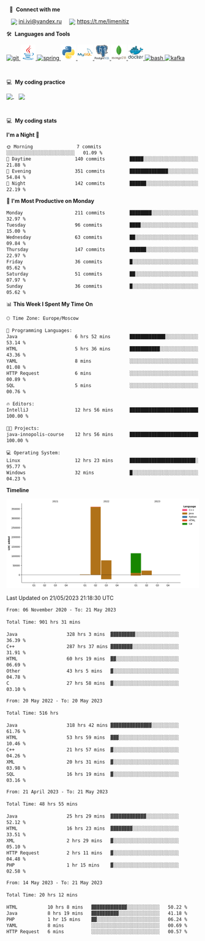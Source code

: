 <!-- https://github.com/lowlighter/metrics -->
<!-- https://www.vectorlogo.zone/ -->
<!-- https://www.svgrepo.com/ -->

&nbsp; 🔗 &nbsp;**Connect with me**
&nbsp; <p align="left">
        &nbsp;&nbsp;
        <span>
            <img align="center"
                src="https://user-images.githubusercontent.com/60324635/179626886-1219e9ee-75c0-42ed-a26b-d4ef24ed306c.svg"
                height="30px"/>
            ini.ivi@yandex.ru
        </span>
        &nbsp;&nbsp;&nbsp;
        <span>
            <img align="center"
                    src="https://user-images.githubusercontent.com/60324635/179626979-f490e684-520a-46a3-9f2e-1b3d291b8372.svg"
                    height="30px"/>
            https://t.me/limenitiz
        </span>
</p>

<!-- 
![Metrics](/github-metrics.svg)
<br>

![Wwakatime stats](https://github-readme-stats-taupe-two.vercel.app/api/wakatime?username=limenitiz&hide_title=true&hide_border=true&langs_count=5&bg_color=00000000&text_color=777) 
-->

🛠️ &nbsp;**Languages and Tools**
<p align="left">
    <a href="https://git-scm.com/" target="_blank" rel="noreferrer">
        <img src="https://www.vectorlogo.zone/logos/git-scm/git-scm-icon.svg"
            alt="git" width="40" height="40" />
    </a>
    <a href="https://www.java.com" target="_blank" rel="noreferrer"> <img
            src="https://raw.githubusercontent.com/devicons/devicon/master/icons/java/java-original.svg"
            alt="java" width="40" height="40" /> </a>
    <a href="https://spring.io/" target="_blank" rel="noreferrer">
        <img src="https://www.vectorlogo.zone/logos/springio/springio-icon.svg"
            alt="spring" width="40" height="40" />
    </a>
    <a href="https://www.python.org" target="_blank" rel="noreferrer">
        <img src="https://raw.githubusercontent.com/devicons/devicon/master/icons/python/python-original.svg"
            alt="python" width="40" height="40" />
    </a>
    <a href="https://www.mysql.com/" target="_blank" rel="noreferrer">
        <img src="https://raw.githubusercontent.com/devicons/devicon/master/icons/mysql/mysql-original-wordmark.svg"
            alt="mysql" width="40" height="40" />
    </a>
    <a href="https://www.postgresql.org" target="_blank" rel="noreferrer">
        <img src="https://raw.githubusercontent.com/devicons/devicon/master/icons/postgresql/postgresql-original-wordmark.svg"
            alt="postgresql" width="40" height="40" />
    </a>
    <a href="https://www.mongodb.com/" target="_blank" rel="noreferrer">
        <img src="https://raw.githubusercontent.com/devicons/devicon/master/icons/mongodb/mongodb-original-wordmark.svg"
            alt="mongodb" width="40" height="40" />
    </a>
    <a href="https://www.docker.com/" target="_blank" rel="noreferrer">
        <img src="https://raw.githubusercontent.com/devicons/devicon/master/icons/docker/docker-original-wordmark.svg"
            alt="docker" width="40" height="40" />
    </a>
    <a href="https://www.gnu.org/software/bash/" target="_blank" rel="noreferrer">
        <img src="https://www.vectorlogo.zone/logos/gnu_bash/gnu_bash-icon.svg"
            alt="bash" width="40" height="40" />
    </a>
    <a href="https://kafka.apache.org/" target="_blank" rel="noreferrer">
        <img src="https://www.vectorlogo.zone/logos/apache_kafka/apache_kafka-icon.svg"
            alt="kafka" width="40" height="40" />
    </a>
</p>
<br>

💻 &nbsp;**My coding practice**
<p align="left">
    <a href="https://www.leetcode.com/limenitiz" target="blank"><img align="center"
            src="https://upload.wikimedia.org/wikipedia/commons/0/0a/LeetCode_Logo_black_with_text.svg"
            height="40"/>
    </a>
    &nbsp;&nbsp;
    <a href="https://www.hackerrank.com/limenitiz" target="blank"><img align="center"
            src="https://d1ka33fs6lvw5x.cloudfront.net/hackerrank/assets/styleguide/logo_wordmark-f5c5eb61ab0a154c3ed9eda24d0b9e31.svg"
            height="40"/>
    </a>
</p>

<br>


💻 &nbsp;**My coding stats**

<!--START_SECTION:waka-readme-stats-total-->
**I'm a Night 🦉** 

```text
🌞 Morning                7 commits           ░░░░░░░░░░░░░░░░░░░░░░░░░   01.09 % 
🌆 Daytime                140 commits         █████░░░░░░░░░░░░░░░░░░░░   21.88 % 
🌃 Evening                351 commits         ██████████████░░░░░░░░░░░   54.84 % 
🌙 Night                  142 commits         ██████░░░░░░░░░░░░░░░░░░░   22.19 % 
```
📅 **I'm Most Productive on Monday** 

```text
Monday                   211 commits         ████████░░░░░░░░░░░░░░░░░   32.97 % 
Tuesday                  96 commits          ████░░░░░░░░░░░░░░░░░░░░░   15.00 % 
Wednesday                63 commits          ██░░░░░░░░░░░░░░░░░░░░░░░   09.84 % 
Thursday                 147 commits         ██████░░░░░░░░░░░░░░░░░░░   22.97 % 
Friday                   36 commits          █░░░░░░░░░░░░░░░░░░░░░░░░   05.62 % 
Saturday                 51 commits          ██░░░░░░░░░░░░░░░░░░░░░░░   07.97 % 
Sunday                   36 commits          █░░░░░░░░░░░░░░░░░░░░░░░░   05.62 % 
```


📊 **This Week I Spent My Time On** 

```text
🕑︎ Time Zone: Europe/Moscow

💬 Programming Languages: 
Java                     6 hrs 52 mins       █████████████░░░░░░░░░░░░   53.14 % 
HTML                     5 hrs 36 mins       ███████████░░░░░░░░░░░░░░   43.36 % 
YAML                     8 mins              ░░░░░░░░░░░░░░░░░░░░░░░░░   01.08 % 
HTTP Request             6 mins              ░░░░░░░░░░░░░░░░░░░░░░░░░   00.89 % 
SQL                      5 mins              ░░░░░░░░░░░░░░░░░░░░░░░░░   00.76 % 

🔥 Editors: 
IntelliJ                 12 hrs 56 mins      █████████████████████████   100.00 % 

🐱‍💻 Projects: 
java-innopolis-course    12 hrs 56 mins      █████████████████████████   100.00 % 

💻 Operating System: 
Linux                    12 hrs 23 mins      ████████████████████████░   95.77 % 
Windows                  32 mins             █░░░░░░░░░░░░░░░░░░░░░░░░   04.23 % 
```

**Timeline**

![Lines of Code chart](https://raw.githubusercontent.com/limenitiz/limenitiz/master/assets/bar_graph.png)


 Last Updated on 21/05/2023 21:18:30 UTC
<!--END_SECTION:waka-readme-stats-total-->

<!--START_SECTION:wakaReadmeTotal-->

```text
From: 06 November 2020 - To: 21 May 2023

Total Time: 901 hrs 31 mins

Java                  328 hrs 3 mins  ▓▓▓▓▓▓▓▓▓░░░░░░░░░░░░░░░░   36.39 %
C++                   287 hrs 37 mins ▓▓▓▓▓▓▓▓░░░░░░░░░░░░░░░░░   31.91 %
HTML                  60 hrs 19 mins  ▓▓░░░░░░░░░░░░░░░░░░░░░░░   06.69 %
Other                 43 hrs 5 mins   ▓░░░░░░░░░░░░░░░░░░░░░░░░   04.78 %
C                     27 hrs 58 mins  ▓░░░░░░░░░░░░░░░░░░░░░░░░   03.10 %
```

<!--END_SECTION:wakaReadmeTotal-->

<!--START_SECTION:wakaReadmeYear-->

```text
From: 20 May 2022 - To: 20 May 2023

Total Time: 516 hrs

Java                  318 hrs 42 mins ▓▓▓▓▓▓▓▓▓▓▓▓▓▓▓░░░░░░░░░░   61.76 %
HTML                  53 hrs 59 mins  ▓▓▓░░░░░░░░░░░░░░░░░░░░░░   10.46 %
C++                   21 hrs 57 mins  ▓░░░░░░░░░░░░░░░░░░░░░░░░   04.26 %
XML                   20 hrs 31 mins  ▓░░░░░░░░░░░░░░░░░░░░░░░░   03.98 %
SQL                   16 hrs 19 mins  ▓░░░░░░░░░░░░░░░░░░░░░░░░   03.16 %
```

<!--END_SECTION:wakaReadmeYear-->

<!--START_SECTION:wakaReadmeMonth-->

```text
From: 21 April 2023 - To: 21 May 2023

Total Time: 48 hrs 55 mins

Java                  25 hrs 29 mins  ▓▓▓▓▓▓▓▓▓▓▓▓▓░░░░░░░░░░░░   52.12 %
HTML                  16 hrs 23 mins  ▓▓▓▓▓▓▓▓░░░░░░░░░░░░░░░░░   33.51 %
XML                   2 hrs 29 mins   ▓░░░░░░░░░░░░░░░░░░░░░░░░   05.10 %
HTTP Request          2 hrs 11 mins   ▓░░░░░░░░░░░░░░░░░░░░░░░░   04.48 %
PHP                   1 hr 15 mins    ▓░░░░░░░░░░░░░░░░░░░░░░░░   02.58 %
```

<!--END_SECTION:wakaReadmeMonth-->

<!--START_SECTION:wakaReadmeWeek-->

```text
From: 14 May 2023 - To: 21 May 2023

Total Time: 20 hrs 12 mins

HTML           10 hrs 8 mins   ▓▓▓▓▓▓▓▓▓▓▓▓▓░░░░░░░░░░░░   50.22 %
Java           8 hrs 19 mins   ▓▓▓▓▓▓▓▓▓▓░░░░░░░░░░░░░░░   41.18 %
PHP            1 hr 15 mins    ▓▓░░░░░░░░░░░░░░░░░░░░░░░   06.24 %
YAML           8 mins          ░░░░░░░░░░░░░░░░░░░░░░░░░   00.69 %
HTTP Request   6 mins          ░░░░░░░░░░░░░░░░░░░░░░░░░   00.57 %
```

<!--END_SECTION:wakaReadmeWeek-->

